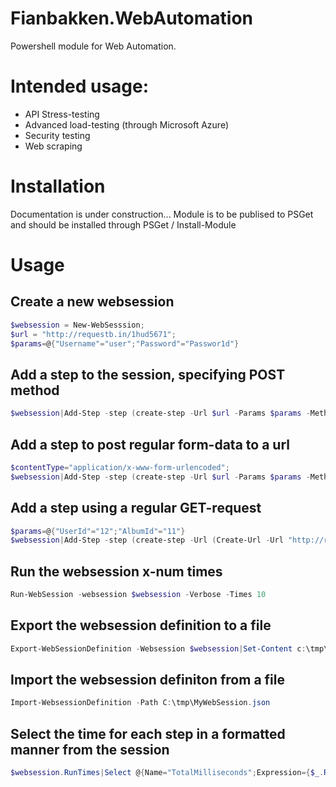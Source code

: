 # Fianbakken.WebAutomation

Powershell module for Web Automation. 

# Intended usage:

* API Stress-testing 
* Advanced load-testing (through Microsoft Azure)
* Security testing 
* Web scraping


# Installation
Documentation is under construction... Module is to be publised to PSGet and should be installed through PSGet / Install-Module

# Usage

## Create a new websession
```powershell
$websession = New-WebSesssion;
$url = "http://requestb.in/1hud5671";
$params=@{"Username"="user";"Password"="Passwor1d"} 
```
## Add a step to the session, specifying POST method
```powershell
$websession|Add-Step -step (create-step -Url $url -Params $params -Method POST)
```

## Add a step to post regular form-data to a url
```powershell
$contentType="application/x-www-form-urlencoded";
$websession|Add-Step -step (create-step -Url $url -Params $params -Method POST -ContentType $contentType)
```

## Add a step using a regular GET-request 

```powershell
$params=@{"UserId"="12";"AlbumId"="11"} 
$websession|Add-Step -step (create-step -Url (Create-Url -Url "http://requestb.in/1hud5671" -Params $params);
```

## Run the websession x-num times
```powershell
Run-WebSession -websession $websession -Verbose -Times 10
```
## Export the websession definition to a file
```powershell
Export-WebSessionDefinition -Websession $websession|Set-Content c:\tmp\MyWebSession.json
```

## Import the websession definiton from a file
```powershell
Import-WebsessionDefinition -Path C:\tmp\MyWebSession.json
```

## Select the time for each step in a formatted manner from the session
```powershell
$websession.RunTimes|Select @{Name="TotalMilliseconds";Expression={$_.ResponseTime.TotalMilliseconds}}, @{Name="Url";Expression={$websession.Steps[$_.StepIndex].Url}}, @{Name="Method";Expression={$websession.Steps[$_.StepIndex].Method}}
```

